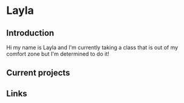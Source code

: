 # Layla

## Introduction
    
Hi my name is Layla and I'm currently taking a class that is out of my comfort zone but I'm determined to do it!

## Current projects

## Links